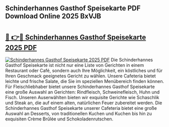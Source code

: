 ## Schinderhannes Gasthof Speisekarte PDF Download Online 2025 BxVJB

# <h2><a href="http://gc92b8.nevu.top/?p=Schinderhannes+Gasthof+Speisekarte">🔗 👉🔴 Schinderhannes Gasthof Speisekarte 2025 PDF</a></h2>

[![Schinderhannes Gasthof Speisekarte 2025 PDF](https://i.imgur.com/dBaPXMq.png)](http://gc92b8.nevu.top/?p=Schinderhannes+Gasthof+Speisekarte)
Die Schinderhannes Gasthof Speisekarte ist nicht nur eine Liste von Gerichten in einem Restaurant oder Café, sondern auch Ihre Möglichkeit, ein köstliches und für Ihren Geschmack geeignetes Gericht zu wählen. Unsere Cafeteria bietet leichte und frische Salate, die Sie im speziellen Menübereich finden können. Für Fleischliebhaber bietet unsere Schinderhannes Gasthof Speisekarte eine große Auswahl an Gerichten: Rindfleisch, Schweinefleisch, Huhn und Fisch. Unseren Auserwählten bieten wir exquisite Gerichte wie Schaschlik und Steak an, die auf einem alten, natürlichen Feuer zubereitet werden. Die Schinderhannes Gasthof Speisekarte unserer Cafeteria bietet eine große Auswahl an Desserts, von traditionellen Kuchen und Kuchen bis hin zu exquisiten Crème Brûlée und Schokoladenrutschen.
